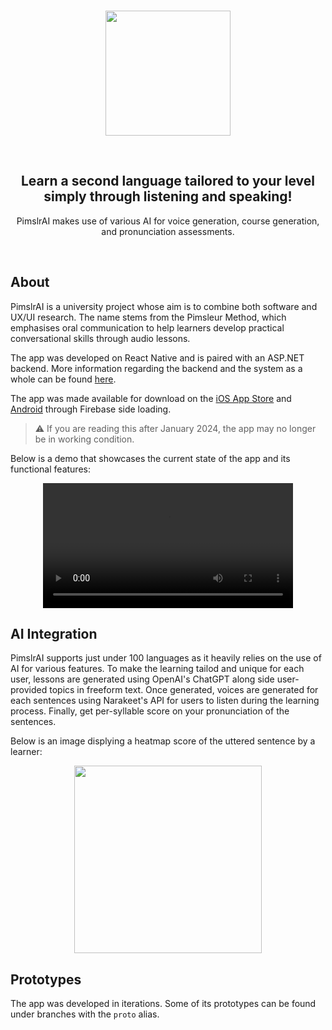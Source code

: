 <br />

<p align="center"> 
  <img src="https://github.com/pimslr-ai/language-service/assets/56337726/5272bb5e-25e6-4096-af80-e97ba9434e5e" width="auto" height="200">
</p>

<br />

<h2 align="center">Learn a second language tailored to your level simply through listening and speaking!</h2>
<p align="center">PimslrAI makes use of various AI for voice generation, course generation, and pronunciation assessments.</p>

<br />

## About

PimslrAI is a university project whose aim is to combine both software and UX/UI research. The name stems from the Pimsleur Method, which emphasises oral communication to help learners develop practical conversational skills through audio lessons. 

The app was developed on React Native and is paired with an ASP.NET backend. More information regarding the backend and the system as a whole can be found [here](https://github.com/pimslr-ai/language-service).

The app was made available for download on the [iOS App Store](https://apps.apple.com/nl/app/pimslrai/id6467199290?l=en-GB) and [Android](https://appdistribution.firebase.dev/i/e1d52b48e2500372) through Firebase side loading. 

> ⚠️ If you are reading this after January 2024, the app may no longer be in working condition.

Below is a demo that showcases the current state of the app and its functional features:

<div align="center">
  <video src="https://github.com/pimslr-ai/pimslr-ai-app/assets/56337726/59c2c218-3839-469f-9611-1d8a9ed89a42" width="400" />
</div>

## AI Integration

PimslrAI supports just under 100 languages as it heavily relies on the use of AI for various features. To make the learning tailod and unique for each user, lessons are generated using OpenAI's ChatGPT along side user-provided topics in freeform text. Once generated, voices are generated for each sentences using Narakeet's API for users to listen during the learning process. Finally, get per-syllable score on your pronunciation of the sentences. 

Below is an image displying a heatmap score of the uttered sentence by a learner:
<div align="center">
  <img src="https://github.com/pimslr-ai/pimslr-ai-app/assets/56337726/c423e6b6-3542-4090-997e-7ddda87f06d4" width="300" />
</div>

## Prototypes

The app was developed in iterations. Some of its prototypes can be found under branches with the `proto` alias.
